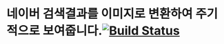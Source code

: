 # 네이버 검색결과를 이미지로 변환하여 주기적으로 보여줍니다.[![Build Status](https://travis-ci.org/area1211/demo-spring-webservice.svg?branch=master)](https://travis-ci.org/area1211/demo-spring-webservice)
